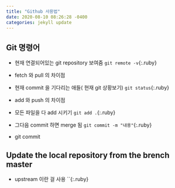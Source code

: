 ```yaml
---
title: "Github 사용법"
date: 2020-08-10 08:26:28 -0400
categories: jekyll update
---
```

## Git 명령어
- 현재 연결되어있는 git repository 보여줌
`git remote -v`{:.ruby}

- fetch 와 pull 의 차이점

- 현재 commit 을 기다리는 애들( 현재 git 상황보기) 
`git status`{:.ruby}

- add 와 push 의 차이점

- 모든 파일을 다 add 시키기
`git add .`{:.ruby}

- 그다음 commit 하면 merge 됨
`git commit -m "내용"`{:.ruby}

- git commit
## Update the local repository from the brench master
- upstream 이란 걸 사용
``{:.ruby}
